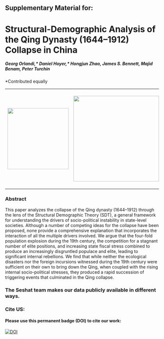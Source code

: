  ## Supplementary Material for:
 # Structural-Demographic Analysis of the Qing Dynasty (1644–1912) Collapse in China 
##### Georg Orlandi,* Daniel Hoyer,* Hongjun Zhao, James S. Bennett, Majid Benam, Peter Turchin
*Contributed equally
<table style="width:100%;">
  <tr>
     <td>
       <img style='vertical-align:middle;' width="200px" src='http://seshatdatabank.info/wp-content/themes/seshat/img/logo.png'>
    </td>
     <td>
       <img style='vertical-align:middle;' width="280px" src='https://vis.csh.ac.at/corona-ampel/assets/CSH_Logo.png'>
    </td>
    <td>
       <img style='vertical-align:middle;' width="320px" src='https://images.ctfassets.net/vlflpncani0f/6gr8U1Z2zSxprCv1SZnO0G/ad90c77b2968749ce58aacbcc95b42e7/evolution-institute-logo.png'>
    </td>
  </tr>
</table>

### Abstract
This paper analyzes the collapse of the Qing dynasty (1644–1912) through the lens of the Structural Demographic Theory (SDT), a general framework for understanding the drivers of socio-political instability in state-level societies.  Although  a number of competing ideas for the collapse have been proposed, none provide a comprehensive explanation that incorporates the interaction of all the multiple drivers involved. We argue that the four-fold population explosion during the 19th century, the competition for a stagnant number of elite positions, and increasing state fiscal stress combined to produce an increasingly disgruntled populace and elite, leading to significant internal rebellions.  We find that while neither the ecological disasters nor the foreign incursions witnessed during the 19th century were sufficient on their own to bring down the Qing, when coupled with the rising internal socio-political stresses, they produced a rapid succession of triggering events that culminated in the Qing collapse. 

### The Seshat team makes our data publicly available in different ways.

### Cite US:
#### Please use this permanent badge (DOI) to cite our work:
[![DOI](https://zenodo.org/badge/DOI/10.5281/zenodo.7267757.svg)](https://doi.org/10.5281/zenodo.7267757)
